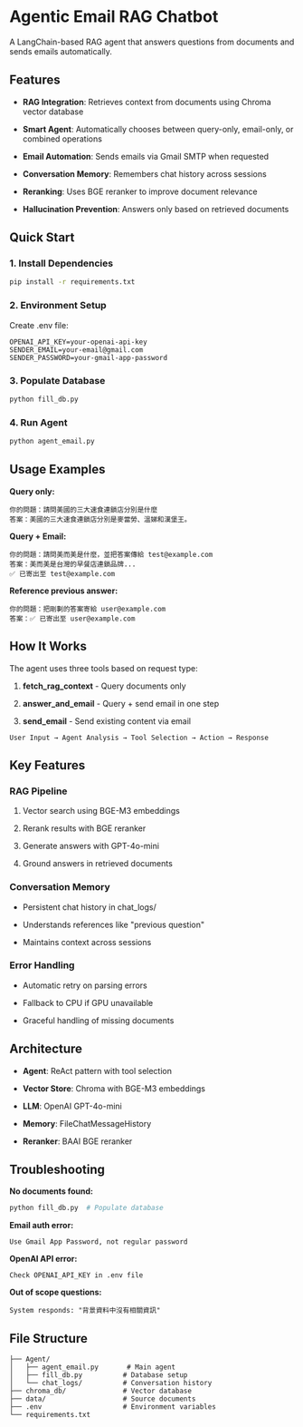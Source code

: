 Agentic Email RAG Chatbot
===============

A LangChain-based RAG agent that answers questions from documents and sends emails automatically.

Features
--------

*   **RAG Integration**: Retrieves context from documents using Chroma vector database
    
*   **Smart Agent**: Automatically chooses between query-only, email-only, or combined operations
    
*   **Email Automation**: Sends emails via Gmail SMTP when requested
    
*   **Conversation Memory**: Remembers chat history across sessions
    
*   **Reranking**: Uses BGE reranker to improve document relevance
    
*   **Hallucination Prevention**: Answers only based on retrieved documents
    

Quick Start
-----------

### 1\. Install Dependencies
```bash
pip install -r requirements.txt
```

### 2\. Environment Setup

Create .env file:

```env
OPENAI_API_KEY=your-openai-api-key
SENDER_EMAIL=your-email@gmail.com
SENDER_PASSWORD=your-gmail-app-password
```

### 3\. Populate Database
```bash
python fill_db.py
```
### 4\. Run Agent
```bash
python agent_email.py
```
Usage Examples
--------------

**Query only:**
```
你的問題：請問美國的三大速食連鎖店分別是什麼
答案：美國的三大速食連鎖店分別是麥當勞、溫娣和漢堡王。
```
**Query + Email:**
```
你的問題：請問美而美是什麼，並把答案傳給 test@example.com
答案：美而美是台灣的早餐店連鎖品牌...
✅ 已寄出至 test@example.com
```
**Reference previous answer:**
```
你的問題：把剛剚的答案寄給 user@example.com
答案：✅ 已寄出至 user@example.com
```
How It Works
------------

The agent uses three tools based on request type:

1.  **fetch\_rag\_context** - Query documents only
    
2.  **answer\_and\_email** - Query + send email in one step
    
3.  **send\_email** - Send existing content via email
```
User Input → Agent Analysis → Tool Selection → Action → Response
```
Key Features
------------

### RAG Pipeline

1.  Vector search using BGE-M3 embeddings
    
2.  Rerank results with BGE reranker
    
3.  Generate answers with GPT-4o-mini
    
4.  Ground answers in retrieved documents
    

### Conversation Memory

*   Persistent chat history in chat\_logs/
    
*   Understands references like "previous question"
    
*   Maintains context across sessions
    

### Error Handling

*   Automatic retry on parsing errors
    
*   Fallback to CPU if GPU unavailable
    
*   Graceful handling of missing documents
    

Architecture
------------

*   **Agent**: ReAct pattern with tool selection
    
*   **Vector Store**: Chroma with BGE-M3 embeddings
    
*   **LLM**: OpenAI GPT-4o-mini
    
*   **Memory**: FileChatMessageHistory
    
*   **Reranker**: BAAI BGE reranker
    

Troubleshooting
---------------

**No documents found:**
```bash
python fill_db.py  # Populate database
```
**Email auth error:**
```
Use Gmail App Password, not regular password
```
**OpenAI API error:**
```
Check OPENAI_API_KEY in .env file
```
**Out of scope questions:**
```
System responds: "背景資料中沒有相關資訊"
```
File Structure
--------------
```
├── Agent/
│   ├── agent_email.py       # Main agent
│   ├── fill_db.py          # Database setup
│   └── chat_logs/          # Conversation history
├── chroma_db/              # Vector database
├── data/                   # Source documents
├── .env                    # Environment variables
└── requirements.txt
```
